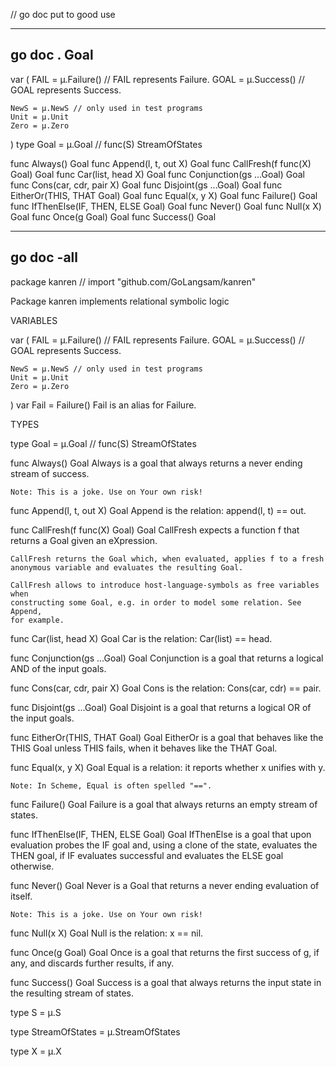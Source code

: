 // go doc put to good use	 
				
-------------------------------------------------------------------------------
## go doc .  Goal		
var (
	FAIL = µ.Failure() // FAIL represents Failure.
	GOAL = µ.Success() // GOAL represents Success.

	NewS = µ.NewS // only used in test programs
	Unit = µ.Unit
	Zero = µ.Zero
)
type Goal = µ.Goal // func(S) StreamOfStates

func Always() Goal
func Append(l, t, out X) Goal
func CallFresh(f func(X) Goal) Goal
func Car(list, head X) Goal
func Conjunction(gs ...Goal) Goal
func Cons(car, cdr, pair X) Goal
func Disjoint(gs ...Goal) Goal
func EitherOr(THIS, THAT Goal) Goal
func Equal(x, y X) Goal
func Failure() Goal
func IfThenElse(IF, THEN, ELSE Goal) Goal
func Never() Goal
func Null(x X) Goal
func Once(g Goal) Goal
func Success() Goal
				
-------------------------------------------------------------------------------
## go doc -all		
package kanren // import "github.com/GoLangsam/kanren"

Package kanren implements relational symbolic logic

VARIABLES

var (
	FAIL = µ.Failure() // FAIL represents Failure.
	GOAL = µ.Success() // GOAL represents Success.

	NewS = µ.NewS // only used in test programs
	Unit = µ.Unit
	Zero = µ.Zero
)
var Fail = Failure()
    Fail is an alias for Failure.


TYPES

type Goal = µ.Goal // func(S) StreamOfStates

func Always() Goal
    Always is a goal that always returns a never ending stream of success.

    Note: This is a joke. Use on Your own risk!

func Append(l, t, out X) Goal
    Append is the relation: append(l, t) == out.

func CallFresh(f func(X) Goal) Goal
    CallFresh expects a function f that returns a Goal given an eXpression.

    CallFresh returns the Goal which, when evaluated, applies f to a fresh
    anonymous variable and evaluates the resulting Goal.

    CallFresh allows to introduce host-language-symbols as free variables when
    constructing some Goal, e.g. in order to model some relation. See Append,
    for example.

func Car(list, head X) Goal
    Car is the relation: Car(list) == head.

func Conjunction(gs ...Goal) Goal
    Conjunction is a goal that returns a logical AND of the input goals.

func Cons(car, cdr, pair X) Goal
    Cons is the relation: Cons(car, cdr) == pair.

func Disjoint(gs ...Goal) Goal
    Disjoint is a goal that returns a logical OR of the input goals.

func EitherOr(THIS, THAT Goal) Goal
    EitherOr is a goal that behaves like the THIS Goal unless THIS fails, when
    it behaves like the THAT Goal.

func Equal(x, y X) Goal
    Equal is a relation: it reports whether x unifies with y.

    Note: In Scheme, Equal is often spelled "==".

func Failure() Goal
    Failure is a goal that always returns an empty stream of states.

func IfThenElse(IF, THEN, ELSE Goal) Goal
    IfThenElse is a goal that upon evaluation probes the IF goal and, using a
    clone of the state, evaluates the THEN goal, if IF evaluates successful and
    evaluates the ELSE goal otherwise.

func Never() Goal
    Never is a Goal that returns a never ending evaluation of itself.

    Note: This is a joke. Use on Your own risk!

func Null(x X) Goal
    Null is the relation: x == nil.

func Once(g Goal) Goal
    Once is a goal that returns the first success of g, if any, and discards
    further results, if any.

func Success() Goal
    Success is a goal that always returns the input state in the resulting
    stream of states.

type S = µ.S

type StreamOfStates = µ.StreamOfStates

type X = µ.X

